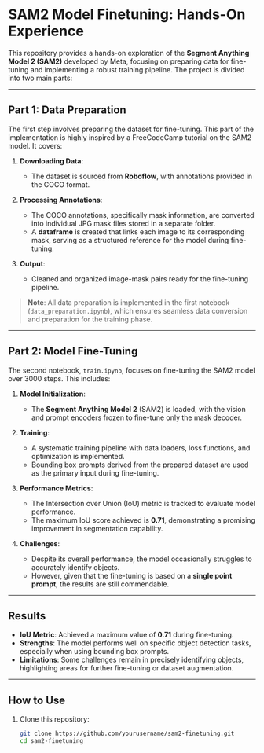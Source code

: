 # SAM2 Model Finetuning: Hands-On Experience  

This repository provides a hands-on exploration of the **Segment Anything Model 2 (SAM2)** developed by Meta, focusing on preparing data for fine-tuning and implementing a robust training pipeline. The project is divided into two main parts:

---

## Part 1: Data Preparation  

The first step involves preparing the dataset for fine-tuning. This part of the implementation is highly inspired by a FreeCodeCamp tutorial on the SAM2 model. It covers:  

1. **Downloading Data**:  
   - The dataset is sourced from **Roboflow**, with annotations provided in the COCO format.  

2. **Processing Annotations**:  
   - The COCO annotations, specifically mask information, are converted into individual JPG mask files stored in a separate folder.  
   - A **dataframe** is created that links each image to its corresponding mask, serving as a structured reference for the model during fine-tuning.

3. **Output**:  
   - Cleaned and organized image-mask pairs ready for the fine-tuning pipeline.

> **Note**: All data preparation is implemented in the first notebook (`data_preparation.ipynb`), which ensures seamless data conversion and preparation for the training phase.

---

## Part 2: Model Fine-Tuning  

The second notebook, `train.ipynb`, focuses on fine-tuning the SAM2 model over 3000 steps. This includes:  

1. **Model Initialization**:  
   - The **Segment Anything Model 2** (SAM2) is loaded, with the vision and prompt encoders frozen to fine-tune only the mask decoder.  

2. **Training**:  
   - A systematic training pipeline with data loaders, loss functions, and optimization is implemented.  
   - Bounding box prompts derived from the prepared dataset are used as the primary input during fine-tuning.  

3. **Performance Metrics**:  
   - The Intersection over Union (IoU) metric is tracked to evaluate model performance.  
   - The maximum IoU score achieved is **0.71**, demonstrating a promising improvement in segmentation capability.  

4. **Challenges**:  
   - Despite its overall performance, the model occasionally struggles to accurately identify objects.  
   - However, given that the fine-tuning is based on a **single point prompt**, the results are still commendable.

---

## Results  

- **IoU Metric**: Achieved a maximum value of **0.71** during fine-tuning.  
- **Strengths**: The model performs well on specific object detection tasks, especially when using bounding box prompts.  
- **Limitations**: Some challenges remain in precisely identifying objects, highlighting areas for further fine-tuning or dataset augmentation.  

---

## How to Use  

1. Clone this repository:  
   ```bash
   git clone https://github.com/yourusername/sam2-finetuning.git
   cd sam2-finetuning
